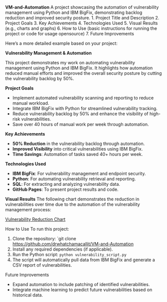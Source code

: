 **VM-and-Automation**
A project showcasing the automation of vulnerability management using Python and IBM BigFix, demonstrating backlog reduction and improved security posture.
	1.	Project Title and Description
	2.	Project Goals
	3.	Key Achievements
	4.	Technologies Used
	5.	Visual Results (e.g., charts and graphs)
	6.	How to Use (basic instructions for running the project or code for usage opensource)
	7.	Future Improvements 

Here’s a more detailed example based on your project:



**Vulnerability Management & Automation**

This project demonstrates my work on automating vulnerability management using Python and IBM BigFix. It highlights how automation reduced manual efforts and improved the overall security posture by cutting the vulnerability backlog by 50%.

**Project Goals**
- Implement automated vulnerability scanning and reporting to reduce manual workload.
- Integrate IBM BigFix with Python for streamlined vulnerability tracking.
- Reduce vulnerability backlog by 50% and enhance the visibility of high-risk vulnerabilities.
- Save over 40 hours of manual work per week through automation.

**Key Achievements**
- **50% Reduction** in the vulnerability backlog through automation.
- **Improved Visibility** into critical vulnerabilities using IBM BigFix.
- **Time Savings**: Automation of tasks saved 40+ hours per week.

**Technologies Used**
- **IBM BigFix**: For vulnerability management and endpoint security.
- **Python**: For automating vulnerability retrieval and reporting.
- **SQL**: For extracting and analyzing vulnerability data.
- **GitHub Pages**: To present project results and code.

**Visual Results**
The following chart demonstrates the reduction in vulnerabilities over time due to the automation of the vulnerability management process:

[Vulnerability Reduction Chart](https://github.com/user-attachments/assets/103b7ac1-ffaa-4827-8537-ccf983b95b8d)

How to Use
To run this project:
1. Clone the repository: `git clone https://github.com/drwhatchamacallit/VM-and-Automation
3. Install any required dependencies (if applicable).
4. Run the Python script: `python vulnerability_script.py`
5. The script will automatically pull data from IBM BigFix and generate a CSV report of vulnerabilities.

Future Improvements
- Expand automation to include patching of identified vulnerabilities.
- Integrate machine learning to predict future vulnerabilities based on historical data.
